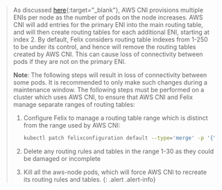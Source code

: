 > As discussed [here](https://docs.aws.amazon.com/eks/latest/userguide/pod-networking.html){:target="_blank"}, AWS CNI provisions multiple ENIs per node as the number of pods on the node increases.
> AWS CNI will add entries for the primary ENI into the main routing table, and will then create routing tables for each additional ENI, starting at index 2.
> By default, Felix considers routing table indexes from 1-250 to be under its control, and hence will remove the routing tables created by AWS CNI. This can cause loss of connectivity between pods if they are not on the primary ENI.
> 
> **Note**: The following steps will result in loss of connectivity between some pods. It is recommended to only make such changes during a maintenance window.
> The following steps must be performed on a cluster which uses AWS CNI, to ensure that AWS CNI and Felix manage separate ranges of routing tables:
> 
> 1. Configure Felix to manage a routing table range which is distinct from the range used by AWS CNI:
>     ```bash
>     kubectl patch felixconfiguration default --type='merge' -p '{"spec": {"routeTableRange":{"min": 31, "max": 250}}}'
>     ````
>
> 1. Delete any routing rules and tables in the range 1-30 as they could be damaged or incomplete
> 
> 1. Kill all the aws-node pods, which will force AWS CNI to recreate its routing rules and tables.
{: .alert .alert-info}
